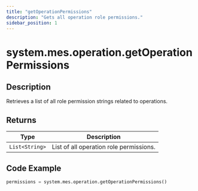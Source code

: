 ```yaml
---
title: "getOperationPermissions"
description: "Gets all operation role permissions."
sidebar_position: 1
---
```


# system.mes.operation.getOperationPermissions

## Description
Retrieves a list of all role permission strings related to operations.

## Returns
| Type         | Description                          |
|--------------|--------------------------------------|
| `List<String>` | List of all operation role permissions.    |

## Code Example
```python
permissions = system.mes.operation.getOperationPermissions()
```


